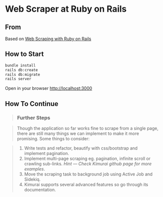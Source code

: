 # Web Scraper at Ruby on Rails

## From
Based on [Web Scraping with Ruby on Rails](https://medium.com/swlh/web-scraper-application-with-ruby-on-rails-864dfaae6270)

## How to Start

```bash
bundle install
rails db:create
rails db:migrate
rails server
```

Open in your browser [http://localhost:3000](http://localhost:3000)

## How To Continue

> ### Further Steps

> Though the application so far works fine to scrape from a single page, there are still many things we can implement to make it more promising. Some things to consider:

>    1. Write tests and refactor, beautify with css/bootstrap and implement pagination.
>    2. Implement multi-page scraping eg. pagination, infinite scroll or crawling sub-links. _Hint — Check Kimurai github page for more examples_.
>    3. Move the scraping task to background job using Active Job and Sidekiq.
>    4. Kimurai supports several advanced features so go through its documentation.
